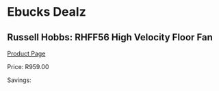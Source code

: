 
# Ebucks Dealz
## Russell Hobbs: RHFF56 High Velocity Floor Fan
[Product Page](https://www.ebucks.com/web/shop/productSelected.do?prodId=706994801&catId=704982758)

Price: R959.00

Savings: 


	
